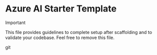 # Azure AI Starter Template

> [!IMPORTANT]
> This file provides guidelines to complete setup after scaffolding and to validate your codebase. Feel free to remove this file.

git 